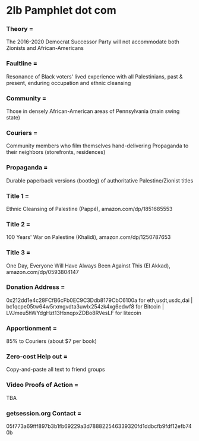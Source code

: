 # 2lb Pamphlet dot com


### Theory =
 The 2016-2020 Democrat Successor Party will not accommodate both Zionists and African-Americans

### Faultline =
 Resonance of Black voters' lived experience with all Palestinians, past & present, enduring occupation and ethnic cleansing 

### Community =
 Those in densely African-American areas of Pennsylvania (main swing state)

### Couriers =
 Community members who film themselves hand-delivering Propaganda to their neighbors (storefronts, residences)

### Propaganda =
 Durable paperback versions (bootleg) of authoritative Palestine/Zionist titles

### Title 1 = 
Ethnic Cleansing of Palestine (Pappé), amazon.com/dp/1851685553

### Title 2 = 
100 Years' War on Palestine (Khalidi), amazon.com/dp/1250787653

### Title 3 = 
One Day, Everyone Will Have Always Been Against This (El Akkad), amazon.com/dp/0593804147

### Donation Address =
 0x212dd1e4c28FCfB6cFb0EC9C3Ddb8179CbC6100a for eth,usdt,usdc,dai | bc1qcpe05tw64w5rxmgvdta3uwlx254zk4xg6edwf8 for Bitcoin | LVJmeu5hWYdgHzt13HxnqpxZDBo8RVesLF for litecoin

### Apportionment = 

85% to Couriers (about $7 per book) 

###  Zero-cost Help out = 

Copy-and-paste all text to friend groups 

### Video Proofs of Action = 
TBA 

### getsession.org Contact = 
05f773a69fff897b3b1fb69229a3d788822546339320fd1ddbcfb9fdf12efb740b


